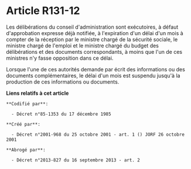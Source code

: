 # Article R131-12

Les délibérations du conseil d'administration sont exécutoires, à défaut d'approbation expresse déjà notifiée, à l'expiration
d'un délai d'un mois à compter de la réception par le ministre chargé de la sécurité sociale, le ministre chargé de l'emploi
et le ministre chargé du budget des délibérations et des documents correspondants, à moins que l'un de ces ministres n'y
fasse opposition dans ce délai.

Lorsque l'une de ces autorités demande par écrit des informations ou des documents complémentaires, le délai d'un mois est
suspendu jusqu'à la production de ces informations ou documents.

**Liens relatifs à cet article**

	**Codifié par**:

	  - Décret n°85-1353 du 17 décembre 1985

	**Créé par**:

	  - Décret n°2001-968 du 25 octobre 2001 - art. 1 () JORF 26 octobre 2001

	**Abrogé par**:

	  - Décret n°2013-827 du 16 septembre 2013 - art. 2

